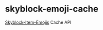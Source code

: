 # skyblock-emoji-cache

[Skyblock-Item-Emojis](https://github.com/Altpapier/Skyblock-Item-Emojis) Cache API
